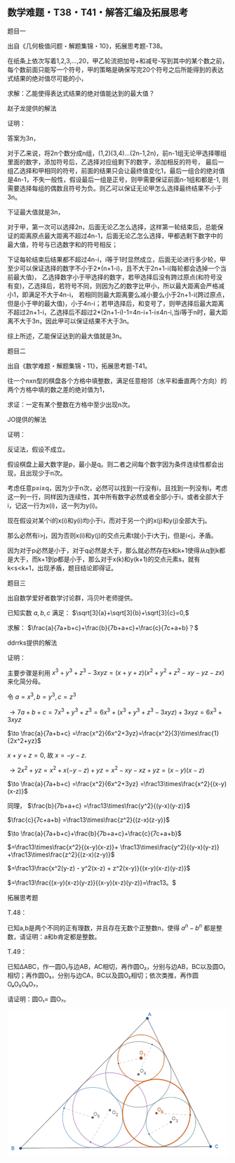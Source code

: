 ## 数学难题・T38・T41・解答汇编及拓展思考

题目一

出自《几何极值问题・解题集锦・10》，拓展思考题-T38。

在纸条上依次写着1,2,3,...,20，甲乙轮流把加号+和减号-写到其中的某个数之前，每个数前面只能写一个符号，甲的策略是确保写完20个符号之后所能得到的表达式结果的绝对值尽可能的小，

求解：乙能使得表达式结果的绝对值能达到的最大值？

赵子龙提供的解法

证明：

答案为3n，

对于乙来说，将2n个数分成n组，(1,2)(3,4)...(2n-1,2n)，前n-1组无论甲选择哪组里面的数字，添加符号后，乙选择对应组剩下的数字，添加相反的符号，
最后一组乙选择和甲相同的符号，前面的结果只会让最终值变化1，最后一组合的绝对值是4n-1，不失一般性，假设最后一组是正号，则甲需要保证前面n-1组和都是-1,
则需要选择每组的偶数且符号为负。则乙可以保证无论甲怎么选择最终结果不小于3n。

下证最大值就是3n，

对于甲，第一次可以选择2n，后面无论乙怎么选择，这样第一轮结束后，总能保证的距离原点最大距离不超过4n-1，后面无论乙怎么选择，甲都选剩下数字中的最大值，符号与已选数字和的符号相反；

下证每轮结束后结果都不超过4n-i，i等于1时显然成立，后面无论进行多少轮，甲至少可以保证选择的数字不小于2*(n+1-i)，且不大于2n+1-i(每轮都会选掉一个当前最大值)，
乙选择数字小于甲选择的数字，若甲选择后没有跨过原点(和符号没有变)，乙选择后，若符号不同，则因为乙的数字比甲小，所以最大距离会严格减小1，即满足不大于4n-i，
若相同则最大距离要么减小要么小于2n+1-i(跨过原点，但是小于甲的最大值)，小于4n-i；若甲选择后，和变号了，则甲选择后最大距离不超过2n+1-i，乙选择后不超过2*(2n+1-i)-1=4n-i+1-i≤4n-i,当i等于n时，最大距离不大于3n，因此甲可以保证结果不大于3n。

综上所述，乙能保证达到的最大值就是3n。

题目二

出自《数学难题・解题集锦・11》，拓展思考题-T41。

往一个nxn型的棋盘各个方格中填整数，满足任意相邻（水平和垂直两个方向）的两个方格中填的数之差的绝对值为1，

求证：一定有某个整数在方格中至少出现n次。

JO提供的解法

证明：

反证法，假设不成立。

假设棋盘上最大数字是p，最小是q。则二者之间每个数字因为条件连续性都会出现，且出现少于n次。

考虑任意p≥i≥q，因为少于n次，必然可以找到一行没有i，且找到一列没有i，考虑这一列一行，同样因为连续性，其中所有数字必然或者全部小于i，或者全部大于i，记这一行为x(i)，这一列为y(i)。

现在假设对某个i的x(i)和y(i)均小于i，而对于另一个j的x(j)和y(j)全部大于j。

那么必然有i>j，因为否则x(i)和y(j)的交点元素t就小于i大于j，但是i<j，矛盾。

因为对于p必然是小于，对于q必然是大于，那么就必然存在k和k+1使得从q到k都是大于，而k+1到p都是小于，那么对于x(k)和y(k+1)的交点元素s，就有k<s<k+1，出现矛盾，题目结论即得证。

题目三

出自数学爱好者数学讨论群，冯贝叶老师提供。

已知实数 $a,b,c$ 满足： $\sqrt[3]{a}+\sqrt[3]{b}+\sqrt[3]{c}=0,$

求解： $\frac{a}{7a+b+c}+\frac{b}{7b+a+c}+\frac{c}{7c+a+b}？$

ddrrks提供的解法

证明：

主要步骤是利用 $x^3+y^3+z^3-3xyz = (x+y+z)(x^2+y^2+z^2-xy-yz-zx)$ 来化简分母。

令 $a= x^3,b= y^3,c=z^3$ 

$\to 7a+b+c = 7x^3+y^3+z^3 = 6x^3+(x^3+y^3+z^3-3xyz)+3xyz = 6x^3+3xyz$

$\to \frac{a}{7a+b+c} =\frac{x^2}{6x^2+3yz}=\frac{x^2}{3}\times\frac{1}{2x^2+yz}$

$x+y+z = 0,$ 故 $x= -y-z.$

$\to 2x^2+yz = x^2+x(-y-z)+yz = x^2-xy-xz+yz =(x-y)(x-z)$

$\to \frac{a}{7a+b+c} =\frac{x^2}{6x^2+3yz} =\frac13\times\frac{x^2}{(x-y)(x-z)}$

同理， $\frac{b}{7b+a+c} =\frac13\times\frac{y^2}{(y-x)(y-z)}$

$\frac{c}{7c+a+b} =\frac13\times\frac{z^2}{(z-x)(z-y)}$

$\to \frac{a}{7a+b+c}+\frac{b}{7b+a+c}+\frac{c}{7c+a+b}$

$=\frac13\times\frac{x^2}{(x-y)(x-z)}+ \frac13\times\frac{y^2}{(y-x)(y-z)} +\frac13\times\frac{z^2}{(z-x)(z-y)}$

$=\frac13\frac{x^2(y-z) - y^2(x-z) + z^2(x-y)}{(x-y)(x-z)(y-z)}$

$=\frac13\frac{(x-y)(x-z)(y-z)}{(x-y)(x-z)(y-z)}=\frac13。$

拓展思考题

T.48：

已知a,b是两个不同的正有理数，并且存在无数个正整数n，使得 $a^n-b^n$ 都是整数，请证明：a和b肯定都是整数。

T.49：

已知∆ABC，作一圆O₁与边AB，AC相切，再作圆O₂，分别与边AB，BC以及圆O₁相切；再作圆O₃，分别与边CA，BC以及圆O₂相切；依次类推，再作圆O₄O₅O₆O₇，

请证明：圆O₁= 圆O₇。

![图](/pics/p101-1.png)
